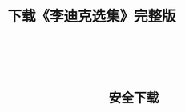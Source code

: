# 下载《李迪克选集》完整版

<div style="width: 100%; height: auto; text-align:center; margin: 100px auto;">
    <style>
        .btn {
            width: 200px;
            -webkit-border-radius: 10;
            -moz-border-radius: 10;
            border-radius: 10px;
            border: none;
            color: var(--title-color);
            font-family: Georgia;
            font-weight: bold;
            font-size: 25px;
            padding: 15px;
            margin: 10px 20px;
            background: var(--inline-code-bg);
            text-decoration: none;
            cursor: pointer;
        }
        .btn:hover {
            color: white;
            background: var(--title-color);
            text-decoration: none;
        }
    </style>
    <script src="download.js"></script>
    <button class="btn" onclick='onDownload()'>安全下载</button>
</div>
